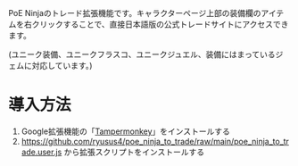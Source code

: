 PoE Ninjaのトレード拡張機能です。キャラクターページ上部の装備欄のアイテムを右クリックすることで、直接日本語版の公式トレードサイトにアクセスできます。

(ユニーク装備、ユニークフラスコ、ユニークジュエル、装備にはまっているジェムに対応しています。)

# 導入方法
1. Google拡張機能の「[Tampermonkey](https://chromewebstore.google.com/detail/tampermonkey/dhdgffkkebhmkfjojejmpbldmpobfkfo?hl=ja)」をインストールする
2. https://github.com/ryusus4/poe_ninja_to_trade/raw/main/poe_ninja_to_trade.user.js から拡張スクリプトをインストールする
